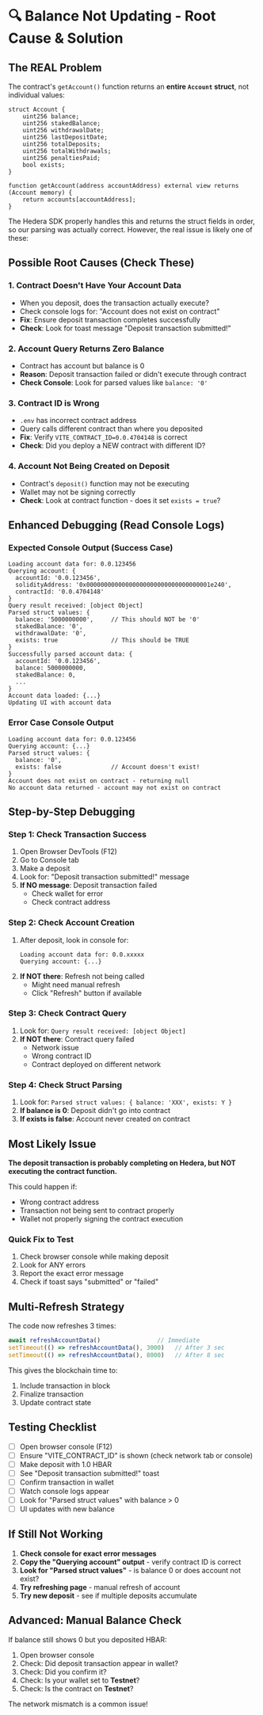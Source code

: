 # 🔍 Balance Not Updating - Root Cause & Solution

## The REAL Problem

The contract's `getAccount()` function returns an **entire `Account` struct**, not individual values:

```solidity
struct Account {
    uint256 balance;
    uint256 stakedBalance;
    uint256 withdrawalDate;
    uint256 lastDepositDate;
    uint256 totalDeposits;
    uint256 totalWithdrawals;
    uint256 penaltiesPaid;
    bool exists;
}

function getAccount(address accountAddress) external view returns (Account memory) {
    return accounts[accountAddress];
}
```

The Hedera SDK properly handles this and returns the struct fields in order, so our parsing was actually correct. However, the real issue is likely one of these:

## Possible Root Causes (Check These)

### 1. **Contract Doesn't Have Your Account Data**
   - When you deposit, does the transaction actually execute?
   - Check console logs for: "Account does not exist on contract"
   - **Fix**: Ensure deposit transaction completes successfully
   - **Check**: Look for toast message "Deposit transaction submitted!"

### 2. **Account Query Returns Zero Balance**
   - Contract has account but balance is 0
   - **Reason**: Deposit transaction failed or didn't execute through contract
   - **Check Console**: Look for parsed values like `balance: '0'`

### 3. **Contract ID is Wrong**
   - `.env` has incorrect contract address
   - Query calls different contract than where you deposited
   - **Fix**: Verify `VITE_CONTRACT_ID=0.0.4704148` is correct
   - **Check**: Did you deploy a NEW contract with different ID?

### 4. **Account Not Being Created on Deposit**
   - Contract's `deposit()` function may not be executing
   - Wallet may not be signing correctly
   - **Check**: Look at contract function - does it set `exists = true`?

## Enhanced Debugging (Read Console Logs)

### Expected Console Output (Success Case)

```
Loading account data for: 0.0.123456
Querying account: { 
  accountId: '0.0.123456', 
  solidityAddress: '0x00000000000000000000000000000000001e240',
  contractId: '0.0.4704148' 
}
Query result received: [object Object]
Parsed struct values: { 
  balance: '5000000000',     // This should NOT be '0'
  stakedBalance: '0',
  withdrawalDate: '0',
  exists: true               // This should be TRUE
}
Successfully parsed account data: {
  accountId: '0.0.123456',
  balance: 5000000000,
  stakedBalance: 0,
  ...
}
Account data loaded: {...}
Updating UI with account data
```

### Error Case Console Output

```
Loading account data for: 0.0.123456
Querying account: {...}
Parsed struct values: { 
  balance: '0',
  exists: false              // Account doesn't exist!
}
Account does not exist on contract - returning null
No account data returned - account may not exist on contract
```

## Step-by-Step Debugging

### Step 1: Check Transaction Success
1. Open Browser DevTools (F12)
2. Go to Console tab
3. Make a deposit
4. Look for: "Deposit transaction submitted!" message
5. **If NO message**: Deposit transaction failed
   - Check wallet for error
   - Check contract address

### Step 2: Check Account Creation
1. After deposit, look in console for:
   ```
   Loading account data for: 0.0.xxxxx
   Querying account: {...}
   ```
2. **If NOT there**: Refresh not being called
   - Might need manual refresh
   - Click "Refresh" button if available

### Step 3: Check Contract Query
1. Look for: `Query result received: [object Object]`
2. **If NOT there**: Contract query failed
   - Network issue
   - Wrong contract ID
   - Contract deployed on different network

### Step 4: Check Struct Parsing
1. Look for: `Parsed struct values: { balance: 'XXX', exists: Y }`
2. **If balance is 0**: Deposit didn't go into contract
3. **If exists is false**: Account never created on contract

## Most Likely Issue

**The deposit transaction is probably completing on Hedera, but NOT executing the contract function.**

This could happen if:
- Wrong contract address
- Transaction not being sent to contract properly
- Wallet not properly signing the contract execution

### Quick Fix to Test

1. Check browser console while making deposit
2. Look for ANY errors
3. Report the exact error message
4. Check if toast says "submitted" or "failed"

## Multi-Refresh Strategy

The code now refreshes 3 times:
```typescript
await refreshAccountData()                // Immediate
setTimeout(() => refreshAccountData(), 3000)   // After 3 sec
setTimeout(() => refreshAccountData(), 8000)   // After 8 sec
```

This gives the blockchain time to:
1. Include transaction in block
2. Finalize transaction
3. Update contract state

## Testing Checklist

- [ ] Open browser console (F12)
- [ ] Ensure "VITE_CONTRACT_ID" is shown (check network tab or console)
- [ ] Make deposit with 1.0 HBAR
- [ ] See "Deposit transaction submitted!" toast
- [ ] Confirm transaction in wallet
- [ ] Watch console logs appear
- [ ] Look for "Parsed struct values" with balance > 0
- [ ] UI updates with new balance

## If Still Not Working

1. **Check console for exact error messages**
2. **Copy the "Querying account" output** - verify contract ID is correct
3. **Look for "Parsed struct values"** - is balance 0 or does account not exist?
4. **Try refreshing page** - manual refresh of account
5. **Try new deposit** - see if multiple deposits accumulate

## Advanced: Manual Balance Check

If balance still shows 0 but you deposited HBAR:

1. Open browser console
2. Check: Did deposit transaction appear in wallet?
3. Check: Did you confirm it?
4. Check: Is your wallet set to **Testnet**?
5. Check: Is the contract on **Testnet**?

The network mismatch is a common issue!
